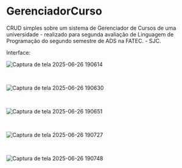 # GerenciadorCurso
CRUD simples sobre um sistema de Gerenciador de Cursos de uma universidade  - realizado para segunda avaliação de Linguagem de Programação  do segundo semestre de ADS na FATEC. - SJC.

Interface: 

![Captura de tela 2025-06-26 190614](https://github.com/user-attachments/assets/cfb6e789-2343-4682-aa35-065aee6b6eb1)


<br>



![Captura de tela 2025-06-26 190630](https://github.com/user-attachments/assets/f4e1de49-7172-4dca-aab2-1eae7f5e7175)



<br> 

![Captura de tela 2025-06-26 190651](https://github.com/user-attachments/assets/4c93e2b0-7bb7-43d0-99bf-5f54dbf54b45)



<br>


![Captura de tela 2025-06-26 190727](https://github.com/user-attachments/assets/741f0a27-ede2-4804-8951-ecb8b0e04a7b)

<br>

![Captura de tela 2025-06-26 190748](https://github.com/user-attachments/assets/f77e57d0-40f7-4b3a-9713-0b694bb13920)






